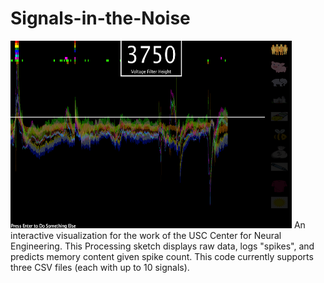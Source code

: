 # Signals-in-the-Noise
<img src="https://github.com/GarrettMFlynn/Signals-in-the-Noise/blob/master/Images/Screen%20Shot%202019-05-06%20at%204.55.59%20PM.png" data-canonical-src="https://github.com/GarrettMFlynn/Signals-in-the-Noise/blob/master/Images/Screen%20Shot%202019-05-06%20at%204.55.59%20PM.png" width="450" height="300" /> 
An interactive visualization for the work of the USC Center for Neural Engineering. This Processing sketch displays raw data, logs "spikes", and predicts memory content given spike count. This code currently supports three CSV files (each with up to 10 signals). 
